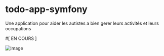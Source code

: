 # todo-app-symfony

Une application pour aider les autistes a bien gerer leurs activités et leurs occupations

#[ EN COURS ]

![image](https://user-images.githubusercontent.com/71674056/232028672-8871bea4-c8d4-456c-b0d8-8a850bbf628f.png)

